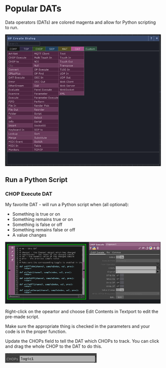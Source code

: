 # Popular DATs

Data operators (DATs) are colored magenta and allow for Python scripting to run.

![](<../.gitbook/assets/image (188).png>)

## Run a Python Script

### CHOP Execute DAT

My favorite DAT - will run a Python script when (all optional):

* Something is true or on
* Something remains true or on
* Something is false or off
* Something remains false or off
* A value changes

![](<../.gitbook/assets/image (189).png>)

Right-click on the opeartor and choose Edit Contents in Textport to edit the pre-made script.

Make sure the appropriate thing is checked in the parameters and your code is in the proper function.

Update the CHOPs field to tell the DAT which CHOPs to track. You can click and drag the whole CHOP to the DAT to do this.

![](<../.gitbook/assets/image (190).png>)

